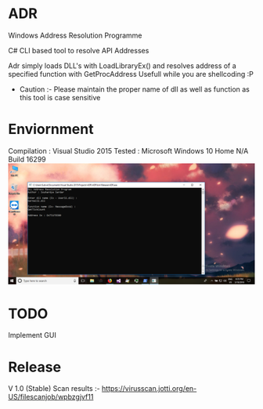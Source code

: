 # ADR
Windows Address Resolution Programme 

C# CLI based tool to resolve API Addresses 

Adr simply loads DLL's with LoadLibraryEx() and resolves address of a specified function with GetProcAddress
Usefull while you are shellcoding :P 

* Caution :- Please maintain the proper name of dll as well as function as this tool is case sensitive 

# Enviornment 

Compilation : Visual Studio 2015 
Tested :  Microsoft Windows 10 Home N/A Build 16299
![](snap_01.png)

# TODO 

Implement GUI


# Release 

V 1.0 (Stable)
Scan results :- https://virusscan.jotti.org/en-US/filescanjob/wpbzgjvf11


